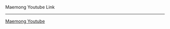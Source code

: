 Maemong Youtube Link
<br />
<hr />
<a href="https://www.youtube.com/channel/UCxNRTF3pzX2HEAtnY-gI4cA" target="_blank">Maemong Youtube</a>
